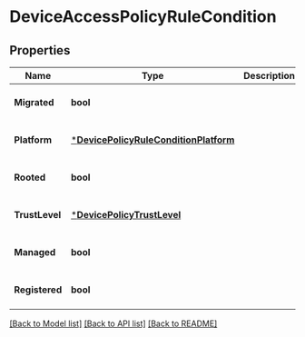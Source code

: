 # DeviceAccessPolicyRuleCondition

## Properties
Name | Type | Description | Notes
------------ | ------------- | ------------- | -------------
**Migrated** | **bool** |  | [optional] [default to null]
**Platform** | [***DevicePolicyRuleConditionPlatform**](DevicePolicyRuleConditionPlatform.md) |  | [optional] [default to null]
**Rooted** | **bool** |  | [optional] [default to null]
**TrustLevel** | [***DevicePolicyTrustLevel**](DevicePolicyTrustLevel.md) |  | [optional] [default to null]
**Managed** | **bool** |  | [optional] [default to null]
**Registered** | **bool** |  | [optional] [default to null]

[[Back to Model list]](../README.md#documentation-for-models) [[Back to API list]](../README.md#documentation-for-api-endpoints) [[Back to README]](../README.md)

